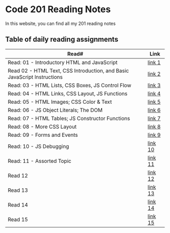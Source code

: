 # Code 201 Reading Notes

In this website, you can find all my 201 reading notes

## Table of daily reading assignments

Read#    |  Link
-----------|--------------
Read: 01 - Introductory HTML and JavaScript     |  [link 1](https://shadizak.github.io/reading-notes/Class-01)
Read 02 - HTML Text, CSS Introduction, and Basic JavaScript Instructions     |  [link 2](https://shadizak.github.io/reading-notes/Class-02)
Read: 03 - HTML Lists, CSS Boxes, JS Control Flow     |   [link 3](https://shadizak.github.io/reading-notes/Class-03)
Read: 04 - HTML Links, CSS Layout, JS Functions     |  [link 4](https://shadizak.github.io/reading-notes/Class-04)
Read: 05 - HTML Images; CSS Color & Text     |  [link 5](https://shadizak.github.io/reading-notes/Class-05)
Read: 06 - JS Object Literals; The DOM     |  [link 6](https://shadizak.github.io/reading-notes/Class-06)
Read: 07 - HTML Tables; JS Constructor Functions     |  [link 7](https://shadizak.github.io/reading-notes/Class-07)
Read: 08 - More CSS Layout     |  [link 8](https://shadizak.github.io/reading-notes/Class-08)
Read: 09 - Forms and Events     |  [link 9](https://shadizak.github.io/reading-notes/Class-09)
Read: 10 - JS Debugging   |  [link 10](https://shadizak.github.io/reading-notes/Class-10)
Read: 11 - Assorted Topic|  [link 11](https://shadizak.github.io/reading-notes/Class-11)
Read 12    |  [link 12]()
Read 13    |  [link 13]()
Read 14    |  [link 14]()
Read 15    |  [link 15]()

